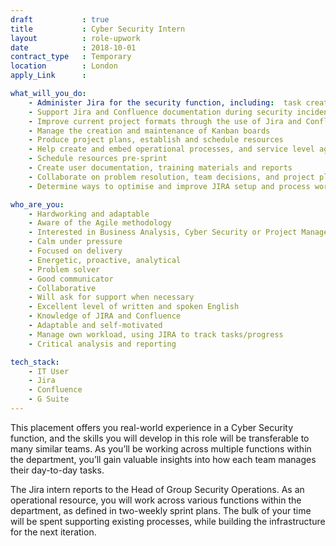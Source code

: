 ```yaml
---
draft           : true
title           : Cyber Security Intern
layout          : role-upwork
date            : 2018-10-01
contract_type   : Temporary
location        : London
apply_Link      : 

what_will_you_do:
    - Administer Jira for the security function, including:  task creation, reporting, customising workflows for multiple projects, creating custom fields, new issue types, workflow statuses, transitions, post-functions, file configurations, mandatory fields, and workflow schemes
    - Support Jira and Confluence documentation during security incidents
    - Improve current project formats through the use of Jira and Confluence
    - Manage the creation and maintenance of Kanban boards 
    - Produce project plans, establish and schedule resources
    - Help create and embed operational processes, and service level agreements
    - Schedule resources pre-sprint
    - Create user documentation, training materials and reports
    - Collaborate on problem resolution, team decisions, and project planning
    - Determine ways to optimise and improve JIRA setup and process workflows

who_are_you:
    - Hardworking and adaptable
    - Aware of the Agile methodology
    - Interested in Business Analysis, Cyber Security or Project Management as a career path
    - Calm under pressure
    - Focused on delivery
    - Energetic, proactive, analytical
    - Problem solver
    - Good communicator
    - Collaborative 
    - Will ask for support when necessary
    - Excellent level of written and spoken English
    - Knowledge of JIRA and Confluence 
    - Adaptable and self-motivated
    - Manage own workload, using JIRA to track tasks/progress
    - Critical analysis and reporting

tech_stack:
    - IT User
    - Jira
    - Confluence
    - G Suite
---
```


This placement offers you real-world experience in a Cyber Security function, and the skills you will develop in this role will be transferable to many similar teams. As you’ll be working across multiple functions within the department, you’ll gain valuable insights into how each team manages their day-to-day tasks.

The Jira intern reports to the Head of Group Security Operations. As an operational resource, you will work across various functions within the department, as defined in two-weekly sprint plans. The bulk of your time will be spent supporting existing processes, while building the infrastructure for the next iteration.
